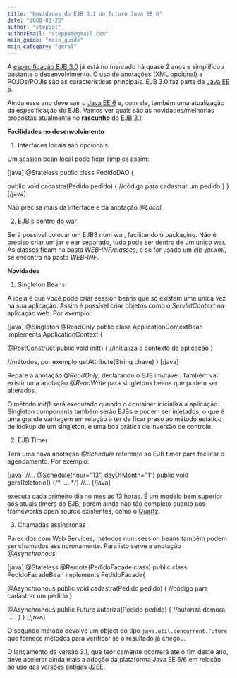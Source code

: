 ```yaml
---
title: "Novidades do EJB 3.1 do futuro Java EE 6"
date: "2008-03-25"
author: "steppat"
authorEmail: "steppat@gmail.com"
main_guide: "main_guide"
main_category: "geral"
---
```


A [especificação EJB 3.0](http://jcp.org/en/jsr/detail?id=220) já está no mercado há quase 2 anos e simplificou bastante o desenvolvimento. O uso de anotações (XML opcional) e POJOs/POJIs são as características principais. EJB 3.0 faz parte da [Java EE 5](http://java.sun.com/javaee/technologies/javaee5.jsp).

Ainda esse ano deve sair o [Java EE 6](http://jcp.org/en/jsr/detail?id=313) e, com ele, também uma atualização da especificação do EJB. Vamos ver quais são as novidades/melhorias propostas atualmente no **rascunho** do [EJB 3.1](http://jcp.org/aboutJava/communityprocess/edr/jsr318/):

**Facilidades no desenvolvimento**

1) Interfaces locais são opcionais.

Um session bean local pode ficar simples assim:

\[java\] @Stateless public class PedidoDAO {

public void cadastra(Pedido pedido) { //código para cadastrar um pedido } } \[/java\]

Não precisa mais da interface e da anotação _@Local_.

2) EJB's dentro do war

Será possivel colocar um EJB3 num war, facilitando o packaging. Não é preciso criar um jar e ear separado, tudo pode ser dentro de um unico war. As classes ficam na pasta _WEB-INF/classes_, e se for usado um _ejb-jar.xml_, se encontra na pasta _WEB-INF_.

**Novidades**

1) Singleton Beans

A ideia é que você pode criar session beans que só existem uma única vez na sua aplicação. Assim é possível criar objetos como o _ServletContext_ na aplicação web. Por exemplo:

\[java\] @Singleton @ReadOnly public class ApplicationContextBean implements ApplicationContext {

@PostConstruct public void init() { //initializa o contexto da aplicação }

//métodos, por exemplo getAttribute(String chave) } \[/java\]

Repare a anotação _@ReadOnly_, declarando o EJB imutável. Também vai existir uma anotação _@ReadWrite_ para singletons beans que podem ser alterados.

O método _init()_ será executado quando o container inicializa a aplicação. Singleton components também serão EJBs e podem ser injetados, o que é uma grande vantagem em relação a ter de ficar preso ao método estático de lookup de um singleton, e uma boa prática de inversão de controle.

2) EJB Timer

Terá uma nova anotação _@Schedule_ referente ao EJB timer para facilitar o agendamento. Por exemplo:

\[java\] //... @Schedule(hour=”13”, dayOfMonth=”1”) public void geraRelatorio() {/\* .... \*/} //... \[/java\]

executa cada primeiro dia no mes as 13 horas. É um modelo bem superior aos atuais timers do EJB, porém ainda não tão completo quanto aos frameworks open source existentes, como o [Quartz](http://www.opensymphony.com/quartz/).

3) Chamadas assíncronas

Parecidos com Web Services, métodos num session beans também podem ser chamados assincronamente. Para isto serve a anotação _@Asynchronous_:

\[java\] @Stateless @Remote(PedidoFacade.class) public class PedidoFacadeBean implements PedidoFacade{

@Asynchronous public void cadastra(Pedido pedido) { //código para cadastrar um pedido }

@Asynchronous public Future autoriza(Pedido pedido) { //autoriza demora ..... } } \[/java\]

O segundo método devolve um object do tipo `java.util.concurrent.Future` que fornece métodos para verificar se o resultado já chegou.

O lançamento da versão 3.1, que teoricamente ocorrerá até o fim deste ano, deve acelerar ainda mais a adoção da plataforma Java EE 5/6 em relação ao uso das versões antigas J2EE.
